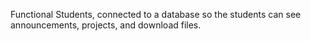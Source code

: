 Functional Students, connected to a database so the students can see announcements, projects, and download files.
